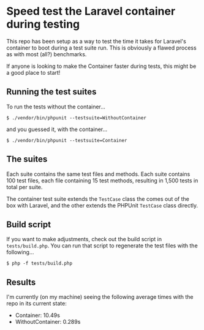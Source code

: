 # Speed test the Laravel container during testing

This repo has been setup as a way to test the time it takes for Laravel's container to boot during a test suite run. This is obviously a flawed process as with most (all?) benchmarks.

If anyone is looking to make the Container faster during tests, this might be a good place to start!

## Running the test suites

To run the tests without the container...
```
$ ./vendor/bin/phpunit --testsuite=WithoutContainer
```
and you guessed it, with the container...
```
$ ./vendor/bin/phpunit --testsuite=Container
```

## The suites

Each suite contains the same test files and methods. Each suite contains 100 test files, each file containing 15 test methods, resulting in 1,500 tests in total per suite.

The container test suite extends the `TestCase` class the comes out of the box with Laravel, and the other extends the PHPUnit `TestCase` class directly.

## Build script

If you want to make adjustments, check out the build script in `tests/build.php`. You can run that script to regenerate the test files with the following...

```
$ php -f tests/build.php
```

## Results

I'm currently (on my machine) seeing the following average times with the repo in its current state:

- Container: 10.49s
- WithoutContainer: 0.289s
